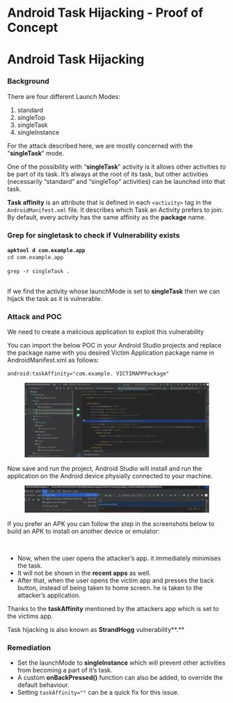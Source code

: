 # Android Task Hijacking - Proof of Concept

# Android Task Hijacking

### Background

There are four different Launch Modes:

1. standard
2. singleTop
3. singleTask
4. singleInstance

For the attack described here, we are mostly concerned with the “**singleTask**” mode.

One of the possibility with “**singleTask**” activity is it allows other activities to be part of its task. It’s always at the root of its task, but other activities (necessarily “standard” and “singleTop” activities) can be launched into that task.

**Task affinity** is an attribute that is defined in each `<activity>` tag in the `AndroidManifest.xml` file. It describes which Task an Activity prefers to join.\
By default, every activity has the same affinity as the **package** name.

### Grep for singletask to check if Vulnerability exists

<pre><code><strong>apktool d com.example.app
</strong>cd com.example.app

grep -r singleTask .                                                                                  

</code></pre>

If we find the activity whose launchMode is set to **singleTask** then we can hijack the task as it is vulnerable.

### Attack and POC

We need to create a malicious application to exploit this vulnerability

You can import the below POC in your Android Studio projects and replace the package name with you desired Victim Application package name in AndroidManifest.xml as follows:

```
android:taskAffinity="com.example. VICTIMAPPPackage"

```

<figure><img src="/screenshots/Screenshot 2023-03-15 at 12.33.55.png" alt=""><figcaption></figcaption></figure>

Now save and run the project, Android Studio will install and run the application on the Android device physially connected to your machine.

<figure><img src="/screenshots/Screenshot 2023-03-15 at 12.41.41.png" alt=""><figcaption></figcaption></figure>

If you prefer an APK you can follow the step in the screenshots below to build an APK to install on another device or emulator:

<figure><img src="/screenshots/Screenshot 2023-03-15 at 12.41.55 (1).png" alt=""><figcaption></figcaption></figure>

* Now, when the user opens the attacker’s app. it immediately minimises the task.
* It will not be shown in the **recent apps** as well.
* After that, when the user opens the victim app and presses the back button, instead of being taken to home screen. he is taken to the attacker’s application.

Thanks to the **taskAffinity** mentioned by the attackers app which is set to the victims app.

Task hijacking is also known as **StrandHogg** vulnerability**.**

### **Remediation**

* Set the launchMode to **singleInstance** which will prevent other activities from becoming a part of it’s task.
* A custom **onBackPressed()** function can also be added, to override the default behaviour.
* Setting `taskAffinity=""` can be a quick fix for this issue.
